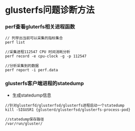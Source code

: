 

# glusterfs问题诊断方法
### perf查看gluterfs相关进程函数

```
// 列举出当前可以采集的指标集合
perf list

//采集进程112547 CPU 时间消耗分析
perf record -e cpu-clock -g -p 112547

//分析采集到的数据
perf report -i perf.data
```
###  glusterfs客户端进程的statedump

  
- 生成statedump信息
```
//针对glusterfd/glusterfsd/glusterfs进程启动一个statedump
kill -SIGUSR1 {glusterd/glusterfsd/glusterfs-process-pod}

//statedump保存路径
/var/run/gluster/
```